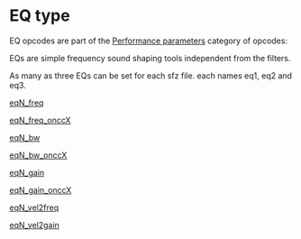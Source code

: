 ---
---
# EQ type

EQ opcodes are part of the [Performance parameters](/opcodes/categories#performance-parameters)
category of opcodes:

EQs are simple frequency sound shaping tools independent from the filters.

As many as three EQs can be set for each sfz file. each names eq1, eq2 and eq3.

[eqN_freq](/opcodes/eqN_freq)

[eqN_freq_onccX](/opcodes/eqN_freq)

[eqN_bw](/opcodes/eqN_bw)

[eqN_bw_onccX](/opcodes/eqN_bw)

[eqN_gain](/opcodes/eqN_gain)

[eqN_gain_onccX](/opcodes/eqN_gain)

[eqN_vel2freq](/opcodes/eqN_vel2freq)

[eqN_vel2gain](/opcodes/eqN_vel2gain)
